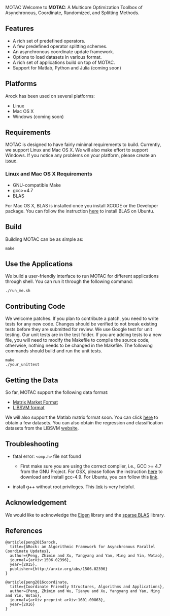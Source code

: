 MOTAC
Welcome to **MOTAC**: A Multicore Optimization Toolbox of Asynchronous, Coordinate, Randomized, and Splitting Methods.


## Features

   * A rich set of predefined operators.
   * A few predefined operator splitting schemes.
   * An asynchronous coordinate update framework.
   * Options to load datasets in various format.
   * A rich set of applications build on top of MOTAC.
   * Support for Matlab, Python and Julia (coming soon)


## Platforms
Arock has been used on several platforms:

   * Linux
   * Mac OS X
   * Windows (coming soon)


## Requirements
MOTAC is designed to have fairly minimal requirements to build. Currently, we support Linux and Mac OS X. We will also make effort to
support Windows. If you notice any problems on your platform, please create an [issue](https://github.com/ZhiminPeng/arock-new/issues/new).

### Linux and Mac OS X Requirements
   * GNU-compatible Make
   * gcc>=4.7
   * BLAS

For Mac OS X, BLAS is installed once you install XCODE or the Developer package. You can follow the instruction [here](http://ubuntuforums.org/showthread.php?t=1505249)
to install BLAS on Ubuntu.


## Build

Building MOTAC can be as simple as:

```
make
```


## Use the Applications

We build a user-friendly interface to run MOTAC for different applications through shell. You can run it through the following command:

```
./run_me.sh
```


## Contributing Code
We welcome patches. If you plan to contribute a patch, you need to write tests for any new code. Changes should be verified to not
break existing tests before they are submitted for review. We use Google test for unit testing. Our unit tests are in the test folder.
If you are adding tests to a new file, you will need to modify the Makefile to compile the source code, otherwise, nothing needs to be
changed in the Makefile. The following commands should build and run the unit tests.

```
make
./your_unittest
```


## Getting the Data

So far, MOTAC support the following data format:
   * [Matrix Market Format](http://math.nist.gov/MatrixMarket/formats.html#MMformat)
   * [LIBSVM format](https://www.csie.ntu.edu.tw/~cjlin/libsvmtools/datasets/)

We will also support the Matlab matrix format soon. You can click [here](https://www.dropbox.com/sh/neqh6ege48hut2x/AACv02EH19XN-N7DXADV2NrIa?dl=0) to obtain a few datasets. You can also obtain the
regression and classification datasets from the LIBSVM [website](https://www.csie.ntu.edu.tw/~cjlin/libsvmtools/datasets/).



## Troubleshooting

* fatal error: ```<omp.h>``` file not found
  * First make sure you are using the correct compiler, i.e., GCC >= 4.7 from the GNU Project. For OSX,
  please follow the instruction [here](http://stackoverflow.com/questions/20340117/omp-h-library-isnt-found-in-the-gcc-version-4-2-1-in-mavericks) to download and install gcc-4.9.
  For Ubuntu, you can follow this [link](http://askubuntu.com/questions/428198/getting-installing-gcc-g-4-9-on-ubuntu).

* install g++ without root privileges. This [link](http://luiarthur.github.io/gccinstall) is very helpful.

## Acknowledgement

We would like to acknowledge the [Eigen](http://eigen.tuxfamily.org/index.php?title=Main_Page) library and the [sparse BLAS](http://math.nist.gov/spblas/) library.


## References

```
@article{peng2015arock,
  title={ARock: an Algorithmic Framework for Asynchronous Parallel Coordinate Updates},
  author={Peng, Zhimin and Xu, Yangyang and Yan, Ming and Yin, Wotao},
  journal={arXiv:1506.02396},
  year={2015},
  publisher={http://arxiv.org/abs/1506.02396}
}

@article{peng2016coordinate,
  title={Coordinate Friendly Structures, Algorithms and Applications},
  author={Peng, Zhimin and Wu, Tianyu and Xu, Yangyang and Yan, Ming and Yin, Wotao},
  journal={arXiv preprint arXiv:1601.00863},
  year={2016}
}

```

